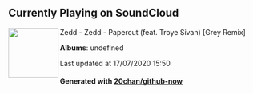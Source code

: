## Currently Playing on SoundCloud

[<img align="left" width="100" src="https://i1.sndcdn.com/artworks-000136686246-5k1uaa-t120x120.jpg">](https://soundcloud.com/zedd/zedd-papercut-ft-troye-sivan-grey-remix)

Zedd - Zedd - Papercut (feat. Troye Sivan) [Grey Remix]

**Albums**: undefined

Last updated at 17/07/2020 15:50

#### Generated with [20chan/github-now](https://github.com/20chan/github-now)


<!--
**20chan/20chan** is a ✨ _special_ ✨ repository because its `README.md` (this file) appears on your GitHub profile.

Here are some ideas to get you started:

- 🔭 I’m currently working on ...
- 🌱 I’m currently learning ...
- 👯 I’m looking to collaborate on ...
- 🤔 I’m looking for help with ...
- 💬 Ask me about ...
- 📫 How to reach me: ...
- 😄 Pronouns: ...
- ⚡ Fun fact: ...
-->
